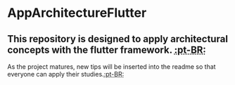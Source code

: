 # AppArchitectureFlutter

## This repository is designed to apply architectural concepts with the flutter framework. <abbr title="Este repositório foi projetado para aplicar conceitos de arquitetura com o framework flutter.">:pt-BR:</abbr>
As the project matures, new tips will be inserted into the readme so that everyone can apply their studies.<abbr title="Conforme o amadurecimento do projeto, novas dicas serão inseridas no readme para que todos possam aplicar seus estudos.">:pt-BR:</abbr>





